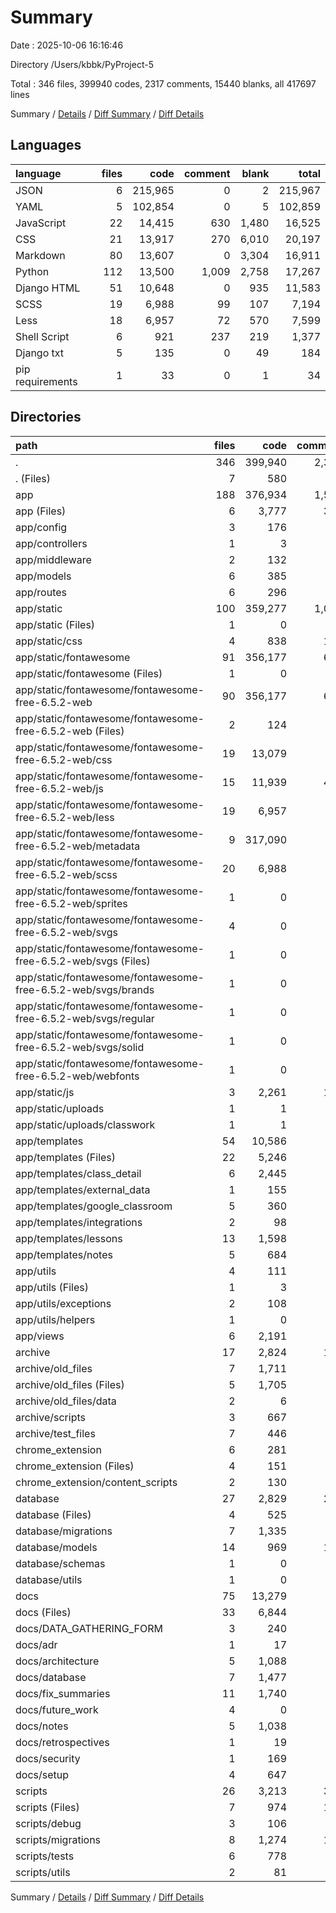 # Summary

Date : 2025-10-06 16:16:46

Directory /Users/kbbk/PyProject-5

Total : 346 files,  399940 codes, 2317 comments, 15440 blanks, all 417697 lines

Summary / [Details](details.md) / [Diff Summary](diff.md) / [Diff Details](diff-details.md)

## Languages
| language | files | code | comment | blank | total |
| :--- | ---: | ---: | ---: | ---: | ---: |
| JSON | 6 | 215,965 | 0 | 2 | 215,967 |
| YAML | 5 | 102,854 | 0 | 5 | 102,859 |
| JavaScript | 22 | 14,415 | 630 | 1,480 | 16,525 |
| CSS | 21 | 13,917 | 270 | 6,010 | 20,197 |
| Markdown | 80 | 13,607 | 0 | 3,304 | 16,911 |
| Python | 112 | 13,500 | 1,009 | 2,758 | 17,267 |
| Django HTML | 51 | 10,648 | 0 | 935 | 11,583 |
| SCSS | 19 | 6,988 | 99 | 107 | 7,194 |
| Less | 18 | 6,957 | 72 | 570 | 7,599 |
| Shell Script | 6 | 921 | 237 | 219 | 1,377 |
| Django txt | 5 | 135 | 0 | 49 | 184 |
| pip requirements | 1 | 33 | 0 | 1 | 34 |

## Directories
| path | files | code | comment | blank | total |
| :--- | ---: | ---: | ---: | ---: | ---: |
| . | 346 | 399,940 | 2,317 | 15,440 | 417,697 |
| . (Files) | 7 | 580 | 9 | 163 | 752 |
| app | 188 | 376,934 | 1,521 | 10,531 | 388,986 |
| app (Files) | 6 | 3,777 | 350 | 670 | 4,797 |
| app/config | 3 | 176 | 28 | 62 | 266 |
| app/controllers | 1 | 3 | 0 | 1 | 4 |
| app/middleware | 2 | 132 | 5 | 24 | 161 |
| app/models | 6 | 385 | 39 | 86 | 510 |
| app/routes | 6 | 296 | 14 | 119 | 429 |
| app/static | 100 | 359,277 | 1,048 | 8,203 | 368,528 |
| app/static (Files) | 1 | 0 | 0 | 1 | 1 |
| app/static/css | 4 | 838 | 176 | 196 | 1,210 |
| app/static/fontawesome | 91 | 356,177 | 682 | 7,707 | 364,566 |
| app/static/fontawesome (Files) | 1 | 0 | 0 | 1 | 1 |
| app/static/fontawesome/fontawesome-free-6.5.2-web | 90 | 356,177 | 682 | 7,706 | 364,565 |
| app/static/fontawesome/fontawesome-free-6.5.2-web (Files) | 2 | 124 | 0 | 43 | 167 |
| app/static/fontawesome/fontawesome-free-6.5.2-web/css | 19 | 13,079 | 94 | 5,816 | 18,989 |
| app/static/fontawesome/fontawesome-free-6.5.2-web/js | 15 | 11,939 | 417 | 1,156 | 13,512 |
| app/static/fontawesome/fontawesome-free-6.5.2-web/less | 19 | 6,957 | 72 | 571 | 7,600 |
| app/static/fontawesome/fontawesome-free-6.5.2-web/metadata | 9 | 317,090 | 0 | 6 | 317,096 |
| app/static/fontawesome/fontawesome-free-6.5.2-web/scss | 20 | 6,988 | 99 | 108 | 7,195 |
| app/static/fontawesome/fontawesome-free-6.5.2-web/sprites | 1 | 0 | 0 | 1 | 1 |
| app/static/fontawesome/fontawesome-free-6.5.2-web/svgs | 4 | 0 | 0 | 4 | 4 |
| app/static/fontawesome/fontawesome-free-6.5.2-web/svgs (Files) | 1 | 0 | 0 | 1 | 1 |
| app/static/fontawesome/fontawesome-free-6.5.2-web/svgs/brands | 1 | 0 | 0 | 1 | 1 |
| app/static/fontawesome/fontawesome-free-6.5.2-web/svgs/regular | 1 | 0 | 0 | 1 | 1 |
| app/static/fontawesome/fontawesome-free-6.5.2-web/svgs/solid | 1 | 0 | 0 | 1 | 1 |
| app/static/fontawesome/fontawesome-free-6.5.2-web/webfonts | 1 | 0 | 0 | 1 | 1 |
| app/static/js | 3 | 2,261 | 190 | 298 | 2,749 |
| app/static/uploads | 1 | 1 | 0 | 1 | 2 |
| app/static/uploads/classwork | 1 | 1 | 0 | 1 | 2 |
| app/templates | 54 | 10,586 | 0 | 937 | 11,523 |
| app/templates (Files) | 22 | 5,246 | 0 | 515 | 5,761 |
| app/templates/class_detail | 6 | 2,445 | 0 | 269 | 2,714 |
| app/templates/external_data | 1 | 155 | 0 | 4 | 159 |
| app/templates/google_classroom | 5 | 360 | 0 | 23 | 383 |
| app/templates/integrations | 2 | 98 | 0 | 4 | 102 |
| app/templates/lessons | 13 | 1,598 | 0 | 100 | 1,698 |
| app/templates/notes | 5 | 684 | 0 | 22 | 706 |
| app/utils | 4 | 111 | 0 | 32 | 143 |
| app/utils (Files) | 1 | 3 | 0 | 1 | 4 |
| app/utils/exceptions | 2 | 108 | 0 | 30 | 138 |
| app/utils/helpers | 1 | 0 | 0 | 1 | 1 |
| app/views | 6 | 2,191 | 37 | 397 | 2,625 |
| archive | 17 | 2,824 | 141 | 244 | 3,209 |
| archive/old_files | 7 | 1,711 | 1 | 8 | 1,720 |
| archive/old_files (Files) | 5 | 1,705 | 1 | 4 | 1,710 |
| archive/old_files/data | 2 | 6 | 0 | 4 | 10 |
| archive/scripts | 3 | 667 | 97 | 141 | 905 |
| archive/test_files | 7 | 446 | 43 | 95 | 584 |
| chrome_extension | 6 | 281 | 22 | 28 | 331 |
| chrome_extension (Files) | 4 | 151 | 3 | 4 | 158 |
| chrome_extension/content_scripts | 2 | 130 | 19 | 24 | 173 |
| database | 27 | 2,829 | 250 | 538 | 3,617 |
| database (Files) | 4 | 525 | 34 | 75 | 634 |
| database/migrations | 7 | 1,335 | 78 | 207 | 1,620 |
| database/models | 14 | 969 | 136 | 254 | 1,359 |
| database/schemas | 1 | 0 | 1 | 1 | 2 |
| database/utils | 1 | 0 | 1 | 1 | 2 |
| docs | 75 | 13,279 | 0 | 3,207 | 16,486 |
| docs (Files) | 33 | 6,844 | 0 | 1,560 | 8,404 |
| docs/DATA_GATHERING_FORM | 3 | 240 | 0 | 77 | 317 |
| docs/adr | 1 | 17 | 0 | 11 | 28 |
| docs/architecture | 5 | 1,088 | 0 | 195 | 1,283 |
| docs/database | 7 | 1,477 | 0 | 274 | 1,751 |
| docs/fix_summaries | 11 | 1,740 | 0 | 514 | 2,254 |
| docs/future_work | 4 | 0 | 0 | 4 | 4 |
| docs/notes | 5 | 1,038 | 0 | 264 | 1,302 |
| docs/retrospectives | 1 | 19 | 0 | 14 | 33 |
| docs/security | 1 | 169 | 0 | 58 | 227 |
| docs/setup | 4 | 647 | 0 | 236 | 883 |
| scripts | 26 | 3,213 | 374 | 729 | 4,316 |
| scripts (Files) | 7 | 974 | 190 | 233 | 1,397 |
| scripts/debug | 3 | 106 | 8 | 30 | 144 |
| scripts/migrations | 8 | 1,274 | 107 | 253 | 1,634 |
| scripts/tests | 6 | 778 | 64 | 192 | 1,034 |
| scripts/utils | 2 | 81 | 5 | 21 | 107 |

Summary / [Details](details.md) / [Diff Summary](diff.md) / [Diff Details](diff-details.md)